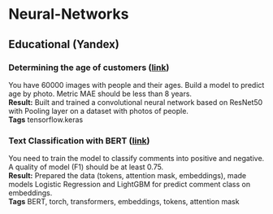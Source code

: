 # Neural-Networks
## Educational (Yandex)

### Determining the age of customers ([link](https://github.com/RadarYV/Neural-Networks/blob/main/Educational%20(Yandex)/Image.%20Regression/define_age_by%20photo.ipynb))
You have 60000 images with people and their ages. Build a model to predict age by photo. Metric MAE should be less than 8 years.
<br>**Result:** Built and trained a convolutional neural network based on ResNet50 with Pooling layer on a dataset with photos of people.
<br>**Tags**
tensorflow.keras

### Text Classification with BERT ([link](https://github.com/RadarYV/Neural-Networks/blob/main/Educational%20(Yandex)/Text.%20Classification/texts_classification_bert.ipynb))
You need to train the model to classify comments into positive and negative. A quality of model (F1) should be at least 0.75.
<br>**Result:** Prepared the data (tokens, attention mask, embeddings), made models Logistic Regression and LightGBM for predict comment class on embeddings.
<br>**Tags** BERT, torch, transformers, embeddings, tokens, attention mask
